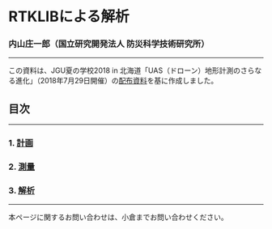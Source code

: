 # RTKLIBによる解析
### 内山庄一郎（国立研究開発法人 防災科学技術研究所）

---

この資料は、JGU夏の学校2018 in 北海道「UAS（ドローン）地形計測のさらなる進化」（2018年7月29日開催）の[配布資料](./RTKLIB_uchiyama_20180729v3s.pdf)を基に作成しました。

## 目次  

---

### 1. [計画](https://github.com/hdtopography/learning/blob/master/GNSS/1.plan/1.plan.md#1%E8%A8%88%E7%94%BB)
### 2. [測量](https://github.com/hdtopography/learning/blob/master/GNSS/2.measurement/2.measurement.md#2-%E6%B8%AC%E9%87%8F)
### 3. [解析](./3.analysis/3.analysis.md)

---

本ページに関するお問い合わせは、小倉までお問い合わせください。
